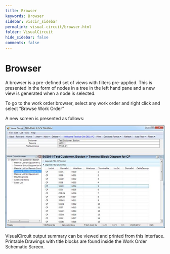```yaml
---
title: Browser
keywords: Browser
sidebar: viscir_sidebar
permalink: visual-circuit/browser.html
folder: VisualCircuit
hide_sidebar: false
comments: false
---
```


# Browser

A browser is a pre-defined set of views with filters pre-applied. This is presented in the form of nodes in a tree in the left hand pane and a new view is generated when a node is selected.

To go to the work order browser, select any work order and right click and select “Browse Work Order”



A new screen is presented as follows:

![](/images/browser.png)

VisualCircuit output summary can be viewed and printed from this interface. Printable Drawings with title blocks are found inside the Work Order Schematic Screen.
